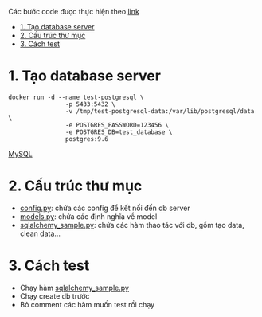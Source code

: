 Các bước code được thực hiện theo [link](https://docs.sqlalchemy.org/en/latest/orm/tutorial.html)

- [1. Tạo database server](#1-tạo-database-server)
- [2. Cấu trúc thư mục](#2-cấu-trúc-thư-mục)
- [3. Cách test](#3-cách-test)

# 1. Tạo database server

```shell
docker run -d --name test-postgresql \
				-p 5433:5432 \
				-v /tmp/test-postgresql-data:/var/lib/postgresql/data \
				-e POSTGRES_PASSWORD=123456 \
		 		-e POSTGRES_DB=test_database \
				postgres:9.6
```

[MySQL](https://github.com/PhungXuanAnh/tech-note/blob/master/devops/docker/docker-command.md#44-mysql)

# 2. Cấu trúc thư mục

- [config.py](config.py): chứa các config để kết nối đến db server
- [models.py](models.py): chứa các định nghĩa về model
- [sqlalchemy_sample.py](sqlalchemy_sample.py): chứa các hàm thao tác với db, gồm tạo data, clean data...


# 3. Cách test
- Chạy hàm [sqlalchemy_sample.py](sqlalchemy_sample.py)
- Chạy create db trước
- Bỏ comment các hàm muốn test rồi chạy